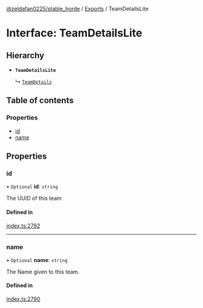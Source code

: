 [@zeldafan0225/stable_horde](../README.md) / [Exports](../modules.md) / TeamDetailsLite

# Interface: TeamDetailsLite

## Hierarchy

- **`TeamDetailsLite`**

  ↳ [`TeamDetails`](TeamDetails.md)

## Table of contents

### Properties

- [id](TeamDetailsLite.md#id)
- [name](TeamDetailsLite.md#name)

## Properties

### id

• `Optional` **id**: `string`

The UUID of this team

#### Defined in

[index.ts:2792](https://github.com/ZeldaFan0225/stable_horde/blob/c25ea19/index.ts#L2792)

___

### name

• `Optional` **name**: `string`

The Name given to this team.

#### Defined in

[index.ts:2790](https://github.com/ZeldaFan0225/stable_horde/blob/c25ea19/index.ts#L2790)
